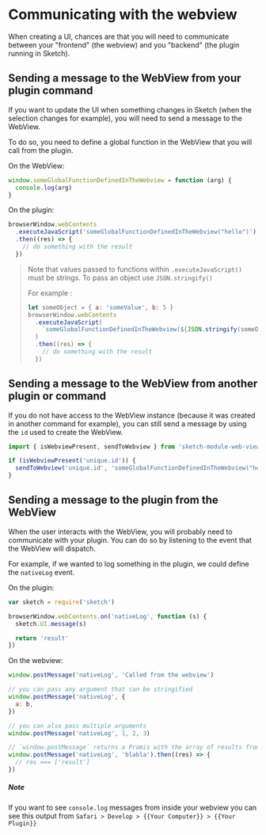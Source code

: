 # Communicating with the webview

When creating a UI, chances are that you will need to communicate between your "frontend" (the webview) and you "backend" (the plugin running in Sketch).

## Sending a message to the WebView from your plugin command

If you want to update the UI when something changes in Sketch (when the selection changes for example), you will need to send a message to the WebView.

To do so, you need to define a global function in the WebView that you will call from the plugin.

On the WebView:

```js
window.someGlobalFunctionDefinedInTheWebview = function (arg) {
  console.log(arg)
}
```

On the plugin:

```js
browserWindow.webContents
  .executeJavaScript('someGlobalFunctionDefinedInTheWebview("hello")')
  .then((res) => {
    // do something with the result
  })
```

> Note that values passed to functions within `.executeJavaScript()` must be strings. To pass an object use `JSON.stringify()`
>
> For example :
>
> ```js
> let someObject = { a: 'someValue', b: 5 }
> browserWindow.webContents
>   .executeJavaScript(
>     `someGlobalFunctionDefinedInTheWebview(${JSON.stringify(someObject)})`
>   )
>   .then((res) => {
>     // do something with the result
>   })
> ```

## Sending a message to the WebView from another plugin or command

If you do not have access to the WebView instance (because it was created in another command for example), you can still send a message by using the `id` used to create the WebView.

```js
import { isWebviewPresent, sendToWebview } from 'sketch-module-web-view/remote'

if (isWebviewPresent('unique.id')) {
  sendToWebview('unique.id', 'someGlobalFunctionDefinedInTheWebview("hello")')
}
```

## Sending a message to the plugin from the WebView

When the user interacts with the WebView, you will probably need to communicate with your plugin. You can do so by listening to the event that the WebView will dispatch.

For example, if we wanted to log something in the plugin, we could define the `nativeLog` event.

On the plugin:

```js
var sketch = require('sketch')

browserWindow.webContents.on('nativeLog', function (s) {
  sketch.UI.message(s)

  return 'result'
})
```

On the webview:

```js
window.postMessage('nativeLog', 'Called from the webview')

// you can pass any argument that can be stringified
window.postMessage('nativeLog', {
  a: b,
})

// you can also pass multiple arguments
window.postMessage('nativeLog', 1, 2, 3)

// `window.postMessage` returns a Promis with the array of results from plugin listeners
window.postMessage('nativeLog', 'blabla').then((res) => {
  // res === ['result']
})
```

##### Note

If you want to see `console.log` messages from inside your webview you can see this output from `Safari > Develop > {{Your Computer}} > {{Your Plugin}}`

